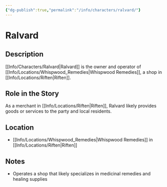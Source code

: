 ```yaml
---
{"dg-publish":true,"permalink":"/info/characters/ralvard/"}
---
```


# Ralvard

## Description
[[Info/Characters/Ralvard\|Ralvard]] is the owner and operator of [[Info/Locations/Whispwood_Remedies\|Whispwood Remedies]], a shop in [[Info/Locations/Riften\|Riften]].

## Role in the Story
As a merchant in [[Info/Locations/Riften\|Riften]], Ralvard likely provides goods or services to the party and local residents.

## Location
- [[Info/Locations/Whispwood_Remedies\|Whispwood Remedies]] in [[Info/Locations/Riften\|Riften]]

## Notes
- Operates a shop that likely specializes in medicinal remedies and healing supplies